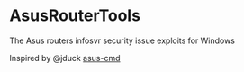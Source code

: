 # AsusRouterTools
The Asus routers infosvr security issue exploits for Windows

Inspired by @jduck [asus-cmd](https://github.com/jduck/asus-cmd)
